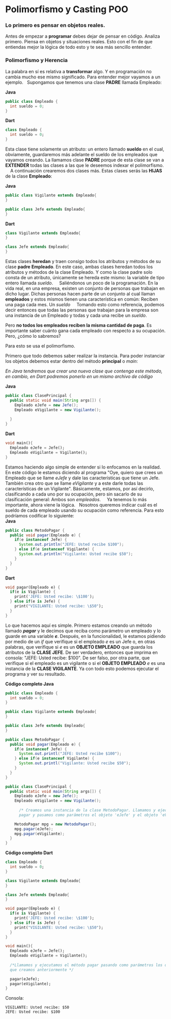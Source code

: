 # Polimorfismo y Casting POO

### Lo primero es pensar en objetos reales.
Antes de empezar a **programar** debes dejar de pensar en código. Analiza primero. Piensa en objetos y situaciones reales. Esto con el fin de que entiendas mejor la lógica de todo esto y te sea más sencillo entender.  
  
### Polimorfismo y Herencia
La palabra en sí es relativa a **transformar** algo. Y en programación no cambia mucho ese mismo significado. Para entender mejor vayamos a un ejemplo.  
Supongamos que tenemos una clase **PADRE** llamada Empleado:  

**Java**

```java
public class Empleado {
  int sueldo = 0;  
}
```
**Dart**
```dart
class Empleado {
  int sueldo = 0;
}
```
Esta clase tiene solamente un atributo: un entero llamado **sueldo** en el cual, obviamente, guardaremos más adelante el sueldo de los empleados que vayamos creando. La llamamos clase **PADRE** porque de esta clase se van a **EXTENDER** todas las clases a las que le deseemos indexar el polimorfismo.  
  
A continuación crearemos dos clases más. Estas clases serás las **HIJAS** de la clase **Empleado**:  
  
**Java**
```java
public class Vigilante extends Empleado{
}
```
```java
public class Jefe extends Empleado{
}
```
**Dart**
```dart
class Vigilante extends Empleado{
}
```
```dart 
class Jefe extends Empleado{
}
```
Estas clases **heredan** y traen consigo todos los atributos y métodos de su clase **padre** **Empleado**. En este caso, ambas clases heredan todos los atributos y métodos de la clase Empleado. Y como la clase padre solo consta de un atributo, únicamente se hereda este mismo: la variable de tipo entero llamada *sueldo*.  
  
Saliéndonos un poco de la programación. En la vida real, en una empresa, existen un conjunto de personas que trabajan en dicho lugar. Dichas personas hacen parte de un conjunto al cual llaman **empleados** y estos mismos tienen una característica en común: Reciben una paga cada mes. Un *sueldo*  
  
Tomando esto como referencia, podemos decir entonces que todas las personas que trabajan para la empresa son una instancia de un Empleado y todas y cada una recibe un *sueldo*.  

Pero **no todos los empleados reciben la misma cantidad de paga**. Es importante saber cuánto gana cada empleado con respecto a su ocupación. Pero, ¿cómo lo sabremos?   

Para esto se usa el polimorfismo.  

Primero que todo debemos saber realizar la instancia. Para poder instanciar los objetos debemos estar dentro del método **principal** o *main*:  

*En Java tendremos que crear una nueva clase que contenga este método, en cambio, en Dart podremos ponerlo en un mismo archivo de código*
  
**Java**
```java
public class ClasePrincipal {
  public static void main(String args[]) {
    Empleado eJefe = new Jefe();
    Empleado eVigilante = new Vigilante();
    
  }
}
```
**Dart**
```dart
void main(){
  Empleado eJefe = Jefe();
  Empleado eVigilante = Vigilante();
}
```
Estamos haciendo algo simple de entender si lo enfocamos en la realidad. En este código le estamos diciendo al programa "Oye, quiero que crees un Empleado que se llame *eJefe* y dale las características que tiene un Jefe. También crea otro que se llame *eVigilante* y a este darle todas las características de un Vigilante". Básicamente, estamos, por así decirlo, clasificando a cada uno por su ocupación, pero sin sacarlo de su clasificación general: Ambos son *empleados*.  
  
Ya tenemos lo más importante, ahora viene la lógica.  
Nosotros queremos indicar cuál es el sueldo de cada empleado usando su ocupación como referencia. Para esto podríamos codificar lo siguiente:  
**Java**
```java
public class MetodoPagar {
  public void pagar(Empleado e) {
    if(e instanceof Jefe) {
      System.out.println("JEFE: Usted recibe $100");
    } else if(e instanceof Vigilante) {
      System.out.println("Vigilante: Usted recibe $50");
    }
  }
} 
```
**Dart**
```dart
void pagar(Empleado e) {
  if(e is Vigilante) {
    print('JEFE: Usted recibe: \$100');
  } else if(e is Jefe) {
    print("VIGILANTE: Usted recibe: \$50");
  }
}
```

Lo que hacemos aquí es simple. Primero estamos creando un método llamado ***pagar*** y le decimos que reciba como parámetro un empleado y lo guarde en una variable ***e***. Después, en la funcionalidad, le estamos pidiendo por medio de un *if* que verifique si el empleado *e* es un Jefe o, en otras palabras, que verifique si *e* es un **OBJETO EMPLEADO** que guarda los atributos de la **CLASE JEFE**. De ser verdadero, entonces que imprima en consola: "JEFE: Usted recibe: \$100". De ser falso, por otra parte, que verifique si el empleado es un vigilante o si el **OBJETO EMPLEADO** *e* es una instancia de la **CLASE VIGILANTE**. Ya con todo esto podemos ejecutar el programa y ver su resultado.  

**Código completo Java**
```java
public class Empleado {
  int sueldo = 0;  
}

public class Vigilante extends Empleado{
}

public class Jefe extends Empleado{
}

public class MetodoPagar {
  public void pagar(Empleado e) {
    if(e instanceof Jefe) {
      System.out.printl("JEFE: Usted recibe $100");
    } else if(e instanceof Vigilante) {
      System.out.printl("Vigilante: Usted recibe $50");
    }
  }
} 

public class ClasePrincipal {
  public static void main(String args[]) {
    Empleado eJefe = new Jefe();
    Empleado eVigilante = new Vigilante();
    
      /* Creamos una instancia de la clase MetodoPagar. Llamamos y ejecutamos el método 
      pagar y pasamos como parámetros el objeto 'eJefe' y el objeto 'eVigilante' */

    MetodoPagar mpg = new MetodoPagar();
    mpg.pagar(eJefe);
    mpg.pagar(eVigilante);
  }
}
```
**Código completo Dart**

```dart
class Empleado {
  int sueldo = 0;
}

class Vigilante extends Empleado{
}

class Jefe extends Empleado{
}

void pagar(Empleado e) {
  if(e is Vigilante) {
    print('JEFE: Usted recibe: \$100');
  } else if(e is Jefe) {
    print("VIGILANTE: Usted recibe: \$50");
  }
}

void main(){
  Empleado eJefe = Jefe();
  Empleado eVigilante = Vigilante();
  
  /*Llamamos y ejecutamos el método pagar pasando como parámetros los objetos
  que creamos anteriormente */

  pagar(eJefe);
  pagar(eVigilante);
}
```

Consola:
```console
VIGILANTE: Usted recibe: $50
JEFE: Usted recibe: $100
```
